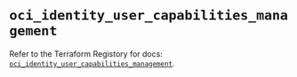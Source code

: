 # `oci_identity_user_capabilities_management`

Refer to the Terraform Registory for docs: [`oci_identity_user_capabilities_management`](https://registry.terraform.io/providers/oracle/oci/6.18.0/docs/resources/identity_user_capabilities_management).
